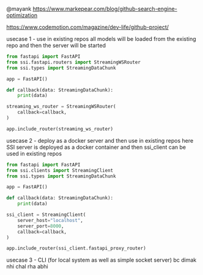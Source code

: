 @mayank https://www.markepear.com/blog/github-search-engine-optimization

https://www.codemotion.com/magazine/dev-life/github-project/

usecase 1 - use in existing repos
all models will be loaded from the existing repo and then the server will be started

```python
from fastapi import FastAPI
from ssi.fastapi.routers import StreamingWSRouter
from ssi.types import StreamingDataChunk

app = FastAPI()

def callback(data: StreamingDataChunk):
    print(data)

streaming_ws_router = StreamingWSRouter(
    callback=callback,
)

app.include_router(streaming_ws_router)
```

usecase 2 - deploy as a docker server and then use in existing repos
here SSI server is deployed as a docker container and then ssi_client can be used in existing repos

```python
from fastapi import FastAPI
from ssi.clients import StreamingClient
from ssi.types import StreamingDataChunk

app = FastAPI()

def callback(data: StreamingDataChunk):
    print(data)

ssi_client = StreamingClient(
    server_host="localhost",
    server_port=8000,
    callback=callback,
)

app.include_router(ssi_client.fastapi_proxy_router)
```

usecase 3 - CLI (for local system as well as simple socket server)
bc dimak nhi chal rha abhi
